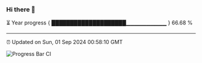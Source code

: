 ### Hi there 👋

⏳ Year progress { ████████████████████▁▁▁▁▁▁▁▁▁▁ } 66.68 %

---

⏰ Updated on Sun, 01 Sep 2024 00:58:10 GMT

![Progress Bar CI](https://github.com/code-lakshay/GitHub-Actions-Demo/workflows/Progress%20Bar%20CI/badge.svg)
